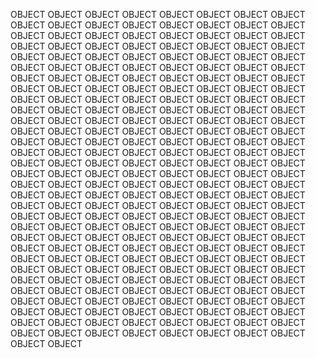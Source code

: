 OBJECT OBJECT OBJECT OBJECT OBJECT
OBJECT OBJECT OBJECT OBJECT OBJECT
OBJECT OBJECT OBJECT OBJECT OBJECT
OBJECT OBJECT OBJECT OBJECT OBJECT
OBJECT OBJECT OBJECT OBJECT OBJECT
OBJECT OBJECT OBJECT OBJECT OBJECT
OBJECT OBJECT OBJECT OBJECT OBJECT
OBJECT OBJECT OBJECT OBJECT OBJECT
OBJECT OBJECT OBJECT OBJECT OBJECT
OBJECT OBJECT OBJECT OBJECT OBJECT
OBJECT OBJECT OBJECT OBJECT OBJECT
OBJECT OBJECT OBJECT OBJECT OBJECT
OBJECT OBJECT OBJECT OBJECT OBJECT
OBJECT OBJECT OBJECT OBJECT OBJECT
OBJECT OBJECT OBJECT OBJECT OBJECT
OBJECT OBJECT OBJECT OBJECT OBJECT
OBJECT OBJECT OBJECT OBJECT OBJECT
OBJECT OBJECT OBJECT OBJECT OBJECT
OBJECT OBJECT OBJECT OBJECT OBJECT
OBJECT OBJECT OBJECT OBJECT OBJECT
OBJECT OBJECT OBJECT OBJECT OBJECT
OBJECT OBJECT OBJECT OBJECT OBJECT
OBJECT OBJECT OBJECT OBJECT OBJECT
OBJECT OBJECT OBJECT OBJECT OBJECT
OBJECT OBJECT OBJECT OBJECT OBJECT
OBJECT OBJECT OBJECT OBJECT OBJECT
OBJECT OBJECT OBJECT OBJECT OBJECT
OBJECT OBJECT OBJECT OBJECT OBJECT
OBJECT OBJECT OBJECT OBJECT OBJECT
OBJECT OBJECT OBJECT OBJECT OBJECT
OBJECT OBJECT OBJECT OBJECT OBJECT
OBJECT OBJECT OBJECT OBJECT OBJECT
OBJECT OBJECT OBJECT OBJECT OBJECT
OBJECT OBJECT OBJECT OBJECT OBJECT
OBJECT OBJECT OBJECT OBJECT OBJECT
OBJECT OBJECT OBJECT OBJECT OBJECT
OBJECT OBJECT OBJECT OBJECT OBJECT
OBJECT OBJECT OBJECT OBJECT OBJECT
OBJECT OBJECT OBJECT OBJECT OBJECT
OBJECT OBJECT OBJECT OBJECT OBJECT
OBJECT OBJECT OBJECT OBJECT OBJECT
OBJECT OBJECT OBJECT OBJECT OBJECT
OBJECT OBJECT OBJECT OBJECT OBJECT
OBJECT OBJECT OBJECT OBJECT OBJECT
OBJECT OBJECT OBJECT OBJECT OBJECT
OBJECT OBJECT OBJECT OBJECT OBJECT
OBJECT OBJECT OBJECT OBJECT OBJECT
OBJECT OBJECT OBJECT OBJECT OBJECT
OBJECT OBJECT OBJECT OBJECT OBJECT
OBJECT OBJECT OBJECT OBJECT OBJECT

